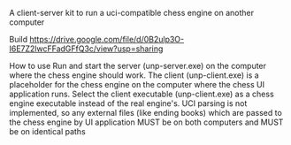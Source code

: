 A client-server kit to run a uci-compatible chess engine on another computer

Build https://drive.google.com/file/d/0B2ulp3O-I6E7Z2lwcFFadGFfQ3c/view?usp=sharing

How to use
Run and start the server (unp-server.exe) on the computer where the chess engine should work.
The client (unp-client.exe) is a placeholder for the chess engine on the computer where the chess UI application runs. Select the client executable (unp-client.exe) as a chess engine executable instead of the real engine's.
UCI parsing is not implemented, so any external files (like ending books) which are passed to the chess engine by UI application MUST be on both computers and MUST be on identical paths
